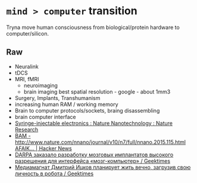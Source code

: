 # `mind > computer` transition
Tryna move human consciousness from biological/protein hardware to computer/silicon. 

## Raw
- Neuralink
- tDCS
- MRI, fMRI
    - neuroimaging
    - brain imaging best spatial resolution - google - about 1mm3
- Surgery, Implants, Transhumanism
- increasing human RAM / working memory
- Brain to computer protocols/sockets, braing disassembling
- brain computer interface
- [Syringe-injectable electronics : Nature Nanotechnology : Nature Research](http://www.nature.com/nnano/journal/v10/n7/full/nnano.2015.115.html?foxtrotcallback=true)
- [BAM - http://www.nature.com/nnano/journal/v10/n7/full/nnano.2015.115.html AFAIK... | Hacker News](https://news.ycombinator.com/item?id=13972989)
- [DARPA заказало разработку мозговых имплантатов высокого разрешения для интерфейса «мозг-компьютер» / Geektimes](https://geektimes.ru/post/290983/)
- [Медиамагнат Дмитрий Ицков планирует жить вечно, загрузив свою личность в робота / Geektimes](https://geektimes.ru/post/272674/)
